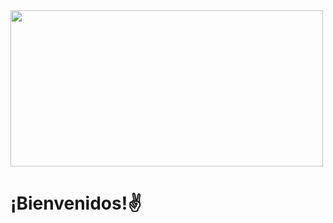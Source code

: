 <!--
**DidierPinto/DidierPinto** is a ✨ _special_ ✨ repository because its `README.md` (this file) appears on your GitHub profile.
Here are some ideas to get you started:

- 🔭 I’m currently working on ...
- 🌱 I’m currently learning ...
- 👯 I’m looking to collaborate on ...
- 🤔 I’m looking for help with ...
- 💬 Ask me about ...
- 📫 How to reach me: ...
- 😄 Pronouns: ...
- ⚡ Fun fact: ...
-->

<!DOCTYPE html>
<head>
  <img src = "https://encrypted-tbn0.gstatic.com/images?q=tbn:ANd9GcS0R5Pf5GrIkvPTJnXzXgUeDKXq2dOcwL7PlrO1Vn98sA1mJzpQehUk78lVltFvtmUz2OE&usqp=CAU" height = "250" width = "500"  >
<h1>¡Bienvenidos!✌</h1>
</head>


</html>


